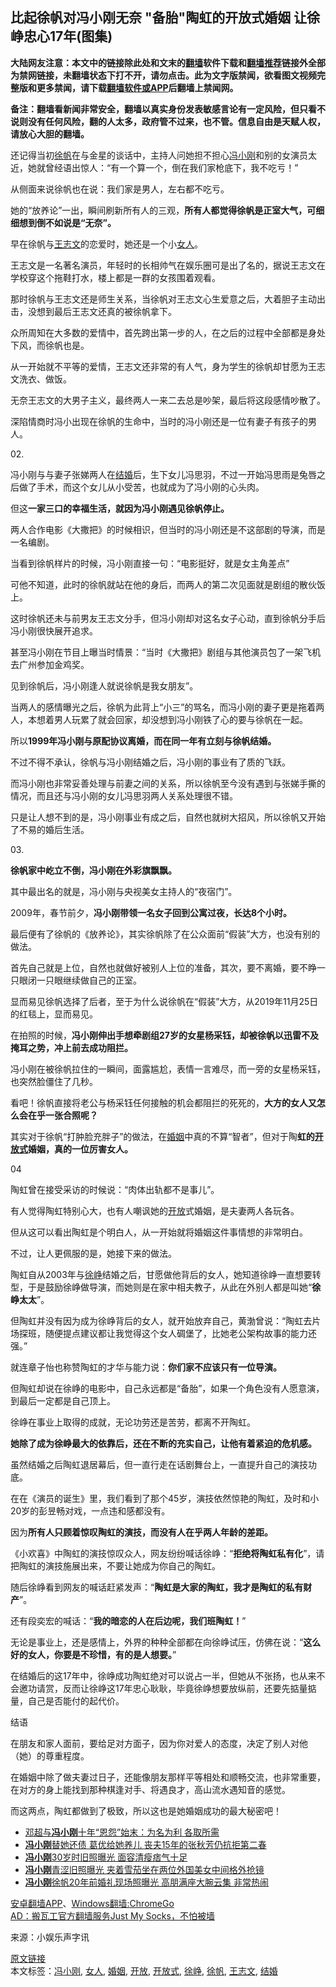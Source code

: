  <h2>比起徐帆对冯小刚无奈 "备胎"陶虹的开放式婚姻 让徐峥忠心17年(图集)</h2> <p class="notice"><b>大陆网友注意：本文中的链接除此处和文末的<a href="https://github.com/bannedbook/fanqiang" >翻墙</a>软件下载和<a href="https://github.com/killgcd/justmysocks/blob/master/README.md">翻墙推荐</a>链接外全部为禁网链接，未翻墙状态下打不开，请勿点击。此为文字版禁闻，欲看图文视频完整版和更多禁闻，请下载<a href="https://github.com/bannedbook/fanqiang">翻墙软件或APP</a>后翻墙上禁闻网。</p><p>备注：翻墙看新闻非常安全，翻墙以真实身份发表敏感言论有一定风险，但只看不说则没有任何风险，翻的人太多，政府管不过来，也不管。信息自由是天赋人权，请放心大胆的翻墙。</b></p>  <div class="entry"> <p>还记得当初<a href="https://www.bannedbook.org/bnews/tag/%e5%be%90%e5%b8%86/" class="st_tag internal_tag" rel="tag" title="标签 徐帆 下的日志">徐帆</a>在与金星的谈话中，主持人问她担不担心<a href="https://www.bannedbook.org/bnews/tag/%e5%86%af%e5%b0%8f%e5%88%9a/" class="st_tag internal_tag" rel="tag" title="标签 冯小刚 下的日志">冯小刚</a>和别的女演员太近，她就曾经语出惊人：“有一个算一个，倒在我们家枪底下，我不吃亏！”</p> <p>从侧面来说徐帆也在说：我们家是男人，左右都不吃亏。</p> <p>她的“放养论”一出，瞬间刷新所有人的三观，<strong>所有人都觉得徐帆是正室大气，可细细想到倒不如说是“无奈”。</strong></p> <p>早在徐帆与<a href="https://www.bannedbook.org/bnews/tag/%E7%8E%8B%E5%BF%97%E6%96%87/" class="st_tag internal_tag" rel="tag" title="标签 王志文 下的日志">王志文</a>的恋爱时，她还是一个小<a href="https://www.bannedbook.org/bnews/tag/%e5%a5%b3%e4%ba%ba/" class="st_tag internal_tag" rel="tag" title="标签 女人 下的日志">女人</a>。</p> <p>王志文是一名著名演员，年轻时的长相帅气在娱乐圈可是出了名的，据说王志文在学校穿这个拖鞋打水，楼上都是一群的女孩围着观看。</p> <p>那时徐帆与王志文还是师生关系，当徐帆对王志文心生爱意之后，大着胆子主动出击，没想到最后王志文还真的被徐帆拿下。</p> <p>众所周知在大多数的爱情中，首先跨出第一步的人，在之后的过程中全部都是身处下风，而徐帆也是。</p> <p>从一开始就不平等的爱情，王志文还非常的有人气，身为学生的徐帆却甘愿为王志文洗衣、做饭。</p> <p>无奈王志文的大男子主义，最终两人一来二去总是吵架，最后将这段感情吵散了。</p> <p>深陷情商时冯小出现在徐帆的生命中，当时的冯小刚还是一位有妻子有孩子的男人。</p> <p>02.</p> <p>冯小刚与与妻子张娣两人在<a href="https://www.bannedbook.org/bnews/tag/%e7%bb%93%e5%a9%9a/" class="st_tag internal_tag" rel="tag" title="标签 结婚 下的日志">结婚</a>后，生下女儿冯思羽，不过一开始冯思雨是兔唇之后做了手术，而这个女儿从小受苦，也就成为了冯小刚的心头肉。</p> <p>但这<strong>一家三口的幸福生活，就因为冯小刚遇见徐帆停止。</strong></p> <p>两人合作电影《大撒把》的时候相识，但当时的冯小刚还是不这部剧的导演，而是一名编剧。</p>  <p>当看到徐帆样片的时候，冯小刚直接一句：“电影挺好，就是女主角差点”</p> <p>可他不知道，此时的徐帆就站在他的身后，而两人的第二次见面就是剧组的散伙饭上。</p> <p>这时徐帆还未与前男友王志文分手，但冯小刚却对这名女子心动，直到徐帆分手后冯小刚很快展开追求。</p> <p>甚至冯小刚在节目上曝当时情景：“当时《大撒把》剧组与其他演员包了一架飞机去广州参加金鸡奖。</p> <p>见到徐帆后，冯小刚逢人就说徐帆是我女朋友”。</p> <p>当两人的感情曝光之后，徐帆为此背上“小三”的骂名，而冯小刚的妻子更是拖着两人，本想着男人玩累了就会回家，却没想到冯小刚铁了心的要与徐帆在一起。</p> <p>所以<strong>1999年冯小刚与原配协议离婚，而在同一年有立刻与徐帆结婚。</strong></p> <p>不过不得不承认，徐帆与冯小刚结婚之后，冯小刚的事业有了质的飞跃。</p> <p>而冯小刚也非常妥善处理与前妻之间的关系，所以徐帆至今没有遇到与张娣手撕的情况，而且还与冯小刚的女儿冯思羽两人关系处理很不错。</p> <p>只是让人想不到的是，冯小刚事业有成之后，自然也就树大招风，所以徐帆又开始了不易的婚后生活。</p> <p>03.</p> <p><strong>徐帆家中屹立不倒，冯小刚在外彩旗飘飘。</strong></p> <p>其中最出名的就是，冯小刚与央视美女主持人的“夜宿门”。</p> <p>2009年，春节前夕，<strong>冯小刚带领一名女子回到公寓过夜，长达8个小时。</strong></p>  <p>最后便有了徐帆的《放养论》，其实徐帆除了在公众面前“假装”大方，也没有别的做法。</p> <p>首先自己就是上位，自然也就做好被别人上位的准备，其次，要不离婚，要不睁一只眼闭一只眼继续做自己的正室。</p> <p>显而易见徐帆选择了后者，至于为什么说徐帆在“假装”大方，从2019年11月25日的红毯上，显而易见。</p> <p>在拍照的时候，<strong>冯小刚伸出手想牵剧组27岁的女星杨采钰，却被徐帆以迅雷不及掩耳之势，冲上前去成功阻拦。</strong></p> <p>冯小刚在被徐帆拉住的一瞬间，面露尴尬，表情一言难尽，而一旁的女星杨采钰，也突然脸僵住了几秒。</p> <p>看吧！徐帆直接将老公与杨采钰任何接触的机会都阻拦的死死的，<strong>大方的女人又怎么会在乎一张合照呢？</strong></p> <p>其实对于徐帆“打肿脸充胖子”的做法，在<a href="https://www.bannedbook.org/bnews/tag/%e5%a9%9a%e5%a7%bb/" class="st_tag internal_tag" rel="tag" title="标签 婚姻 下的日志">婚姻</a>中真的不算“智者”，但对于陶<strong>虹的<a href="https://www.bannedbook.org/bnews/tag/%E5%BC%80%E6%94%BE%E5%BC%8F/" class="st_tag internal_tag" rel="tag" title="标签 开放式 下的日志">开放式</a>婚姻，真的一位厉害女人。</strong></p> <p>04</p> <p>陶虹曾在接受采访的时候说：“肉体出轨都不是事儿”。</p> <p>有人觉得陶虹特别心大，也有人嘲讽她的<a href="https://www.bannedbook.org/bnews/tag/%E5%BC%80%E6%94%BE/" class="st_tag internal_tag" rel="tag" title="标签 开放 下的日志">开放</a>式婚姻，是夫妻两人各玩各。</p> <p>但从这可以看出陶虹是个明白人，从一开始就将婚姻这件事情想的非常明白。</p> <p>不过，让人更佩服的是，她接下来的做法。</p> <p>陶虹自从2003年与<a href="https://www.bannedbook.org/bnews/tag/%E5%BE%90%E5%B3%A5/" class="st_tag internal_tag" rel="tag" title="标签 徐峥 下的日志">徐峥</a>结婚之后，甘愿做他背后的女人，她知道徐峥一直想要转型，于是鼓励徐峥做导演，而她则是在家中相夫教子，从此在外别人都是叫她“<strong>徐峥太太</strong>”。</p> <p>但陶虹并没有因为成为徐峥背后的女人，就开始放弃自己，黄渤曾说：“陶虹去片场探班，随便提点建议都让我觉得这个女人碉堡了，比她老公架构故事的能力还强。”</p>  <p>就连章子怡也称赞陶虹的才华与能力说：<strong>你们家不应该只有一位导演。</strong></p> <p>但陶虹却说在徐峥的电影中，自己永远都是“备胎”，如果一个角色没有人愿意演，到最后一定都是自己顶上。</p> <p>徐峥在事业上取得的成就，无论功劳还是苦劳，都离不开陶虹。</p> <p><strong>她除了成为徐峥最大的依靠后，还在不断的充实自己，让他有着紧迫的危机感。</strong></p> <p>虽然结婚之后陶虹退居幕后，但一直行走在话剧舞台上，一直提升自己的演技功底。</p> <p>在在《演员的诞生》里，我们看到了那个45岁，演技依然惊艳的陶虹，及时和小20岁的彭昱畅对戏，一点违和感都没有。</p> <p>因为<strong>所有人只顾着惊叹陶虹的演技，而没有人在乎两人年龄的差距。</strong></p> <p>《小欢喜》中陶虹的演技惊叹众人，网友纷纷喊话徐峥：“<strong>拒绝将陶虹私有化</strong>”，请把陶虹的演技施展出来，不要让她成为你自己的陶虹。</p> <p>随后徐峥看到网友的喊话赶紧发声：“<strong>陶虹是大家的陶虹，我才是陶虹的私有财产</strong>”。</p> <p>还有段奕宏的喊话：“<strong>我的暗恋的人在后边呢，我们班陶虹！</strong>”</p> <p>无论是事业上，还是感情上，外界的种种全部都在向徐峥试压，仿佛在说：“<strong>这么好的女人，你要是不珍惜，有的是人想要。</strong>”</p> <p>在结婚后的这17年中，徐峥成功陶虹绝对可以说占一半，但她从不张扬，也从来不会邀功请赏，反而让徐峥这17年忠心耿耿，毕竟徐峥想要放纵前，还要先掂量掂量，自己是否能付的起代价。</p> <p>结语</p> <p>在朋友和家人面前，要给足对方面子，因为你对爱人的态度，决定了别人对他（她）的尊重程度。</p>  <p>在婚姻中除了做夫妻过日子，还能像朋友那样平等相处和顺畅交流，也非常重要，在对方的身上能找到那种棋逢对手、将遇良才，高山流水遇知音的感觉。</p> <p>而这两点，陶虹都做到了极致，所以这也是她婚姻成功的最大秘密吧！</p> <ul class='op-related-articles' title='相关阅读'> <li><a href='https://www.bannedbook.org/bnews/yule/20200423/1317467.html' target='_blank'>邓超与<b>冯小刚</b>十年“恩怨”始末：为名为利 各取所需</a></li> <li><a href='https://www.bannedbook.org/bnews/yule/20200315/1294021.html' target='_blank'><b>冯小刚</b>替她还债 葛优给她养儿 丧夫15年的张秋芳仍抗拒第二春</a></li> <li><a href='https://www.bannedbook.org/bnews/yule/20200315/1294014.html' target='_blank'><b>冯小刚</b>30岁时旧照曝光 面容清瘦痞气十足</a></li> <li><a href='https://www.bannedbook.org/bnews/yule/20200305/1288362.html' target='_blank'><b>冯小刚</b>青涩旧照曝光 夹着雪茄坐在两位外国美女中间格外抢镜</a></li> <li><a href='https://www.bannedbook.org/bnews/yule/20200304/1287871.html' target='_blank'><b>冯小刚</b>徐帆20年前婚礼现场照曝光 高朋满座大腕云集 非常热闹</a></li> </ul> <div class="texttj"> <a href="https://github.com/bannedbook/fanqiang/wiki/%E7%A6%81%E9%97%BB%E7%BD%91%E5%AE%89%E5%8D%93%E7%BF%BB%E5%A2%99%E6%96%B0%E9%97%BBAPP" target="_blank">安卓翻墙APP</a>、<a href="https://github.com/bannedbook/fanqiang/wiki/Chrome%E4%B8%80%E9%94%AE%E7%BF%BB%E5%A2%99%E5%8C%85" target="_blank">Windows翻墙:ChromeGo</a><br/> <a href="https://github.com/killgcd/justmysocks/blob/master/README.md" target="_blank">AD：搬瓦工官方翻墙服务Just My Socks，不怕被墙</a> </div><p> 来源：小娱乐声字讯 </p><a name='sharetosocial'></a>         <div><a href='https://www.bannedbook.org/bnews/yule/20200510/1325702.html'>原文链接</a></div>  </div><!--END ENTRY--> <div class="postfooter"> <div>本文标签：<a href="https://www.bannedbook.org/bnews/tag/%e5%86%af%e5%b0%8f%e5%88%9a/" rel="tag">冯小刚</a>, <a href="https://www.bannedbook.org/bnews/tag/%e5%a5%b3%e4%ba%ba/" rel="tag">女人</a>, <a href="https://www.bannedbook.org/bnews/tag/%e5%a9%9a%e5%a7%bb/" rel="tag">婚姻</a>, <a href="https://www.bannedbook.org/bnews/tag/%E5%BC%80%E6%94%BE/" rel="tag">开放</a>, <a href="https://www.bannedbook.org/bnews/tag/%E5%BC%80%E6%94%BE%E5%BC%8F/" rel="tag">开放式</a>, <a href="https://www.bannedbook.org/bnews/tag/%E5%BE%90%E5%B3%A5/" rel="tag">徐峥</a>, <a href="https://www.bannedbook.org/bnews/tag/%e5%be%90%e5%b8%86/" rel="tag">徐帆</a>, <a href="https://www.bannedbook.org/bnews/tag/%E7%8E%8B%E5%BF%97%E6%96%87/" rel="tag">王志文</a>, <a href="https://www.bannedbook.org/bnews/tag/%e7%bb%93%e5%a9%9a/" rel="tag">结婚</a></div>  </div><!--END POSTFOOTER--> 